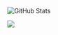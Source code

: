 

![GitHub Stats](https://github-readme-stats.vercel.app/api?username=getkino&show_icons=true&theme=radical)


<img src="https://skillicons.dev/icons?i=tkinter,pypdf2,pdf2image,svg,html,css,php,js,git,github,vscode,figma,pr,pspython" />


